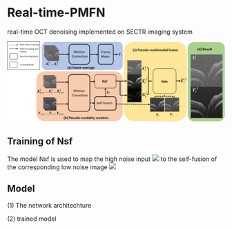# Real-time-PMFN
real-time OCT denoising implemented on SECTR imaging system

<p align="center">
  <img src="/imgs/PMFN.png" width="850" title="PMFN pipeline">
</p>

## Training of Nsf
The model Nsf is used to map the high noise input <img src="https://render.githubusercontent.com/render/math?math=X_{i}"> to the self-fusion of the corresponding low noise image <img src="https://render.githubusercontent.com/render/math?math=S_{i}">


## Model

(1) The network architechture

(2) trained model

